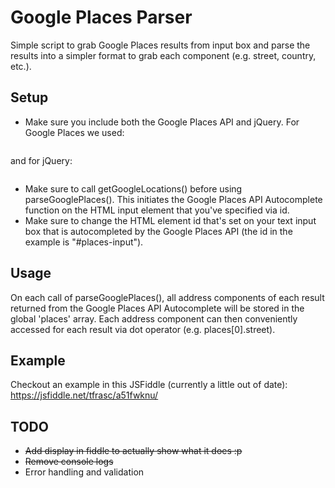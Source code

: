 # Google Places Parser
Simple script to grab Google Places results from input box and parse the results into a simpler format to grab each component (e.g. street, country, etc.).

## Setup
- Make sure you include both the Google Places API and jQuery. For Google Places we used:
```<script src="https://maps.googleapis.com/maps/api/js?v=3.exp&sensor=false&libraries=places"></script>
```
and for jQuery:
```<script src="https://ajax.googleapis.com/ajax/libs/jquery/1.12.4/jquery.min.js"></script>
 ```
- Make sure to call getGoogleLocations() before using parseGooglePlaces(). This initiates the Google Places API Autocomplete function on the HTML input element that you've specified via id.
- Make sure to change the HTML element id that's set on your text input box that is autocompleted by the Google Places API (the id in the example is "#places-input").

## Usage
On each call of parseGooglePlaces(), all address components of each result returned from the Google Places API Autocomplete will be stored in the global 'places' array. Each address component can then conveniently accessed for each result via dot operator (e.g. places[0].street).

## Example
Checkout an example in this JSFiddle (currently a little out of date):
https://jsfiddle.net/tfrasc/a51fwknu/

## TODO
- ~~Add display in fiddle to actually show what it does :p~~
- ~~Remove console logs~~
- Error handling and validation
